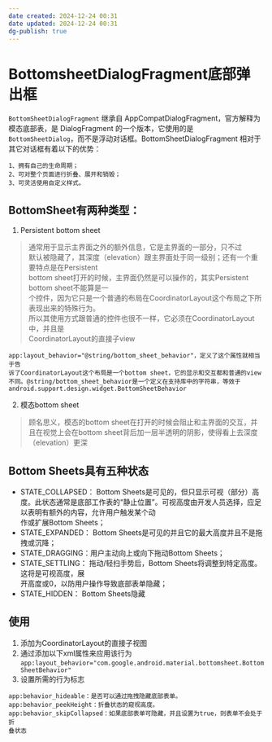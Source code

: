 ```yaml
---
date created: 2024-12-24 00:31
date updated: 2024-12-24 00:31
dg-publish: true
---
```


# BottomsheetDialogFragment底部弹出框

`BottomSheetDialogFragment` 继承自 AppCompatDialogFragment，官方解释为模态底部表，是 DialogFragment 的一个版本，它使用的是 `BottomSheetDialog`，而不是浮动对话框。BottomSheetDialogFragment 相对于其它对话框有着以下的优势：

```
1、拥有自己的生命周期；
2、可对整个页面进行折叠、展开和销毁；
3、可灵活使用自定义样式。
```

## BottomSheet有两种类型：

1. Persistent bottom sheet

> 通常用于显示主界面之外的额外信息，它是主界面的一部分，只不过<br />默认被隐藏了，其深度（elevation）跟主界面处于同一级别；还有一个重要特点是在Persistent<br />bottom sheet打开的时候，主界面仍然是可以操作的，其实Persistent bottom sheet不能算是一<br />个控件，因为它只是一个普通的布局在CoordinatorLayout这个布局之下所表现出来的特殊行为。<br />所以其使用方式跟普通的控件也很不一样，它必须在CoordinatorLayout中，并且是<br />CoordinatorLayout的直接子view

```
app:layout_behavior="@string/bottom_sheet_behavior"，定义了这个属性就相当于告
诉了CoordinatorLayout这个布局是一个bottom sheet，它的显示和交互都和普通的view
不同。@string/bottom_sheet_behavior是一个定义在支持库中的字符串，等效于
android.support.design.widget.BottomSheetBehavior
```

2. 模态bottom sheet

> 顾名思义，模态的bottom sheet在打开的时候会阻止和主界面的交互，并且在视觉上会在bottom sheet背后加一层半透明的阴影，使得看上去深度（elevation）更深

## Bottom Sheets具有五种状态

- STATE_COLLAPSED： Bottom Sheets是可见的，但只显示可视（部分）高度。此状态通常是底部工作表的“静止位置”。可视高度由开发人员选择，应足以表明有额外的内容，允许用户触发某个动<br />作或扩展Bottom Sheets；
- STATE_EXPANDED： Bottom Sheets是可见的并且它的最大高度并且不是拖拽或沉降；
- STATE_DRAGGING：用户主动向上或向下拖动Bottom Sheets；
- STATE_SETTLING： 拖动/轻扫手势后，Bottom Sheets将调整到特定高度。这将是可视高度，展<br />开高度或0，以防用户操作导致底部表单隐藏；
- STATE_HIDDEN： Bottom Sheets隐藏

## 使用

1. 添加为CoordinatorLayout的直接子视图
2. 通过添加以下xml属性来应用该行为`app:layout_behavior="com.google.android.material.bottomsheet.BottomSheetBehavior"`
3. 设置所需的行为标志

```
app:behavior_hideable：是否可以通过拖拽隐藏底部表单。
app:behavior_peekHeight：折叠状态的窥视高度。
app:behavior_skipCollapsed：如果底部表单可隐藏，并且设置为true，则表单不会处于折
叠状态
```
